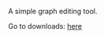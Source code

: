 A simple graph editing tool.

Go to downloads: [here](https://github.com/watem/Dungeon-Diving-mapper/wiki/Downloads)
